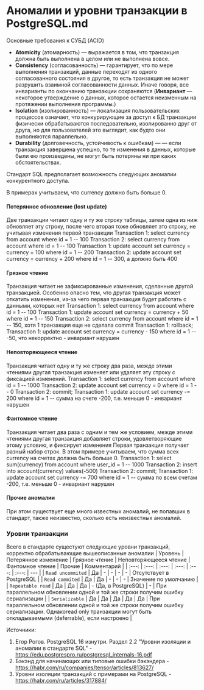 # Аномалии и уровни транзакции в PostgreSQL.md

Основные требования к СУБД (ACID)
* **Atomicity** (атомарность) — выражается в том, что транзакция должна быть выполнена в целом или не выполнена вовсе.
* **Consistency** (согласованность) — гарантирует, что по мере выполнения транзакций, данные переходят из одного согласованного состояния в другое, то есть транзакция не может разрушить взаимной согласованности данных.
Иначе говоря, все инварианты по окончанию транзакции сохраняются (**Инвариант** — некоторое утверждение о данных, которое остается неизменным на протяжении выполнения программы.)
* **Isolation** (изолированность) — локализация пользовательских процессов означает, что конкурирующие за доступ к БД транзакции физически обрабатываются последовательно, изолированно друг от друга, но для пользователей это выглядит, как будто они выполняются параллельно.
* **Durability** (долговечность, устойчивость к ошибкам) —  — если транзакция завершена успешно, то те изменения в данных, которые были ею произведены, не могут быть потеряны ни при каких обстоятельствах.

Стандарт SQL предполагает возможность следующих аномалии конкурентного доступа.

В примерах учитываем, что currency должно быть больше 0.

#### Потерянное обновление (lost update) 
Две транзакции читают одну и ту же строку таблицы, затем одна из ниж обновляет эту строку, после чего вторая тоже обновляет это строку, не учитывая
изменения первой транзакции
Transaction 1: select currency from account where id = 1 -- 100
Transaction 2: select currency from account where id = 1 -- 100
Transaction 1: update account set currency = currency + 100 where id = 1 -- 200
Transaction 2: update account set currency = currency + 200 where id = 1 -- 300, а должно быть 400

#### Грязное чтение
Транзакция читает не зафиксированные изменения, сделанные другой транзакцией. Особенно опасно тем, что другая транзакция может откатить изменения, из-за чего
первая транзакция будет работать с данными, которых нет
Transaction 1: select currency from account where id = 1 -- 100
Transaction 1: update account set currency = currency + 50 where id = 1 -- 150
Transaction 2: select currency from account where id = 1 -- 150, хотя 1 транзакция еще не сделала commit
Transaction 1: rollback;
Transaction 1: update account set currency = currency - 150 where id = 1 -- -50, что некорректно - инвариант нарушен

#### Неповторяющееся чтение
Транзакция читает одну и ту же строку два раза, межде этими чтениями другая транзакция изменяет или удаляет эту строку с фиксацией изменений.
Transaction 1: select currency from account where id = 1 -- 1000
Transaction 2: update account set currency = 0 where id = 1 -- 0
Transaction 2: commit;
Transaction 1: update account set currency -= 200 where id = 1 -- сумма на счете -200, т.е. меньше 0 - инвариант нарушен

#### Фантомное чтение
Транзакция читает два раза с одним и тем же условием, межде этими чтениями другая транзакция добавляет строки, удовлетворяющие этому условию, и фиксирует изменения
Первая транзакция получает разный набор строк. 
В этом примере учитываем, что сумма всех currency на счетах должна быть больше 0.
Transaction 1: select sum(currency) from account where user_id = 1 -- 1000
Transaction 2: insert into account(currency) values(-500)
Transaction 2: commit;
Transaction 1: update account set currency -= 700 where id = 1 -- сумма по всем счетам -200, т.е. меньше 0 - инвариант нарушен

#### Прочие аномалии
При этом существует еще много известных аномалий, не попавших в стандарт, также неизвестно, сколько есть неизвестных аномалий.

### Уровни транзакции
Всего в стандарте сущестуют следующие уровни транзакций, корректно обрабатывающие вышеописанные аномалии
| Уровень | Потерянное изменение | Грязное чтение | Неповторяющееся чтение | Фантомное чтение | Прочие | Комментарий |
| :---: | :---: | :---: | :---: | :---: | :---: | --- |
| `Read uncommited` | Да | - | - |  - |  - |  Отсутствует в PostgreSQL | 
| `Read commited` | Да | Да | - |  - |  - |  Значение по умолчанию |
| `Repeatable read` | Да | Да | Да |  - (Да, в PostgreSQL) |  - | При параллельном обновлении одной и той же строки получим ошибку сериализации  |
| `Serializable` |  Да | Да | Да | Да | Да | При параллельном обновлении одной и той же строки получим ошибку сериализации. Однакоread only транзакции могут быть откладываемыми (deferrable), если настроено |

Источники:
1. Егор Рогов. PostgreSQL 16 изнутри. Раздел 2.2 "Уровни изоляции и аномалии в стандарте SQL" - https://edu.postgrespro.ru/postgresql_internals-16.pdf
2. Бэкэнд для начинающих или типовые ошибки бэкэндера - https://habr.com/ru/companies/tensor/articles/813627/
3. Уровни изоляции транзакций с примерами на PostgreSQL - https://habr.com/ru/articles/317884/
